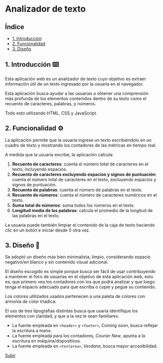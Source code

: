 <a name="top"></a>
# Analizador de texto

## Índice

* [1. Introducción](#1-introducción-keyboard)
* [2. Funcionalidad](#2-funcionalidad-gear)
* [3. Diseño](#3-diseño-art)

## 1. Introducción :keyboard:

Esta aplicación web es un analizador de texto cuyo objetivo es extraer información útil de un texto ingresado por la usuaria en el navegador.

Esta aplicación busca ayudar a las usuarias a obtener una comprensión más profunda de los elementos contenidos dentro de su texto como el recuento de caracteres, palabras, y números.

Todo esto utilizando HTML, CSS y JavaScript.

## 2. Funcionalidad :gear:

La aplicación permite que la usuaria ingrese un texto escribiéndolo en un cuadro de texto y mostrando los contadores de las métricas en tiempo real. 

A medida que la usuaria escribe, la aplicación calcula:

  1. **Recuento de caracteres**: cuenta el número total de caracteres en el texto, incluyendo espacios.
  2. **Recuento de caracteres excluyendo espacios y signos de puntuación**: cuenta el número total de caracteres en el texto, excluyendo espacios y signos de puntuación.
  3. **Recuento de palabras**: cuenta el número de palabras en el texto. 
  4. **Recuento de números**: cuenta el número de caracteres numéricos en el texto.
  5. **Suma total de números**: suma todos los números en el texto.
  6. **Longitud media de las palabras**: calcula el promedio de la longitud de las palabras en el texto.

La usuaria puede también limpiar el contenido de la caja de texto haciendo clic en un botón e iniciar desde 0 otra vez.

## 3. Diseño :art:

Se adoptó un diseño más bien minimalista, limpio, considerando espacio negativo/en blanco y sin contenido visual adicional. 

El diseño escogido es simple porque busca ser fácil de usar contribuyendo a mantener el foco de usuarias en el objetivo de esta aplicación web, esto es, que primero vea los contadores con los que podrá analizar y que luego tenga el espacio adecuado para que escriba o copie y pegue su contenido.

Los colores utilizados usados pertenecen a una paleta de colores con armonía de color tríadica.

El uso de tres tipografías distintas busca que usaria identifique los elementos con claridad, y que a la vez le sean familiares. 
- La fuente empleada en `<header>` y `<footer>`, _Coming soon_, busca reflejar la escritura a mano.
- La fuente empleada para los contadores, _Courier New_, apunta a la escritura en máquina/dispositivos.
- La fuente empleada en `<textarea>`, _Verdana_, busca mayor accesibilidad.

[Subir](#top)
